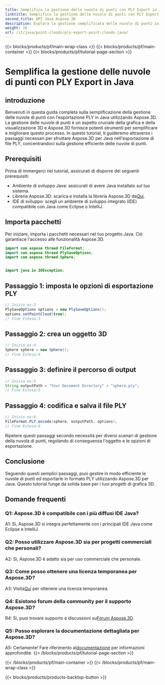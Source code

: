 ```yaml
---
title: Semplifica la gestione delle nuvole di punti con PLY Export in Java
linktitle: Semplifica la gestione delle nuvole di punti con PLY Export in Java
second_title: API Java Aspose.3D
description: Esplora la gestione semplificata delle nuvole di punti in Java con Aspose.3D. Impara ad esportare file PLY senza sforzo. Potenzia i tuoi progetti di grafica 3D con la nostra guida passo passo.
weight: 16
url: /it/java/point-clouds/ply-export-point-clouds-java/
---
```


{{< blocks/products/pf/main-wrap-class >}}
{{< blocks/products/pf/main-container >}}
{{< blocks/products/pf/tutorial-page-section >}}

# Semplifica la gestione delle nuvole di punti con PLY Export in Java

## introduzione

Benvenuti in questa guida completa sulla semplificazione della gestione delle nuvole di punti con l'esportazione PLY in Java utilizzando Aspose.3D. La gestione delle nuvole di punti è un aspetto cruciale della grafica e della visualizzazione 3D e Aspose.3D fornisce potenti strumenti per semplificare e migliorare questo processo. In questo tutorial, ti guideremo attraverso i passaggi necessari per sfruttare Aspose.3D per Java nell'esportazione di file PLY, concentrandoci sulla gestione efficiente delle nuvole di punti.

## Prerequisiti

Prima di immergerci nel tutorial, assicurati di disporre dei seguenti prerequisiti:

- Ambiente di sviluppo Java: assicurati di avere Java installato sul tuo sistema.
-  Libreria Aspose.3D: scarica e installa la libreria Aspose.3D da[Qui](https://releases.aspose.com/3d/java/).
- IDE di sviluppo: scegli un ambiente di sviluppo integrato (IDE) compatibile con Java come Eclipse o IntelliJ.

## Importa pacchetti

Per iniziare, importa i pacchetti necessari nel tuo progetto Java. Ciò garantisce l'accesso alle funzionalità Aspose.3D.

```java
import com.aspose.threed.FileFormat;
import com.aspose.threed.PlySaveOptions;
import com.aspose.threed.Sphere;


import java.io.IOException;
```

## Passaggio 1: imposta le opzioni di esportazione PLY

```java
// Inizio ex:3
PlySaveOptions options = new PlySaveOptions();
options.setPointCloud(true);
// Fine Estesa:3
```

## Passaggio 2: crea un oggetto 3D

```java
// Inizio ex:4
Sphere sphere = new Sphere();
// Fine Estesa:4
```

## Passaggio 3: definire il percorso di output

```java
// Inizio ex:5
String outputPath = "Your Document Directory" + "sphere.ply";
// Fine Estesa:5
```

## Passaggio 4: codifica e salva il file PLY

```java
// Inizio ex:6
FileFormat.PLY.encode(sphere, outputPath, options);
// Fine Estesa:6
```

Ripetere questi passaggi secondo necessità per diversi scenari di gestione della nuvola di punti, regolando di conseguenza l'oggetto e le opzioni di esportazione.

## Conclusione

Seguendo questi semplici passaggi, puoi gestire in modo efficiente le nuvole di punti ed esportarle in formato PLY utilizzando Aspose.3D per Java. Questo tutorial funge da solida base per i tuoi progetti di grafica 3D.

## Domande frequenti

### Q1: Aspose.3D è compatibile con i più diffusi IDE Java?

A1: Sì, Aspose.3D si integra perfettamente con i principali IDE Java come Eclipse e IntelliJ.

### Q2: Posso utilizzare Aspose.3D sia per progetti commerciali che personali?

A2: Sì, Aspose.3D è adatto sia per uso commerciale che personale.

### Q3: Come posso ottenere una licenza temporanea per Aspose.3D?

 A3: Visita[Qui](https://purchase.aspose.com/temporary-license/) per ottenere una licenza temporanea.

### Q4: Esistono forum della community per il supporto Aspose.3D?

 R4: Sì, puoi trovare supporto e discussioni su[Forum Aspose.3D](https://forum.aspose.com/c/3d/18).

### Q5: Posso esplorare la documentazione dettagliata per Aspose.3D?

 A5: Certamente! Fare riferimento al[documentazione](https://reference.aspose.com/3d/java/) per informazioni approfondite.
{{< /blocks/products/pf/tutorial-page-section >}}

{{< /blocks/products/pf/main-container >}}
{{< /blocks/products/pf/main-wrap-class >}}

{{< blocks/products/products-backtop-button >}}

